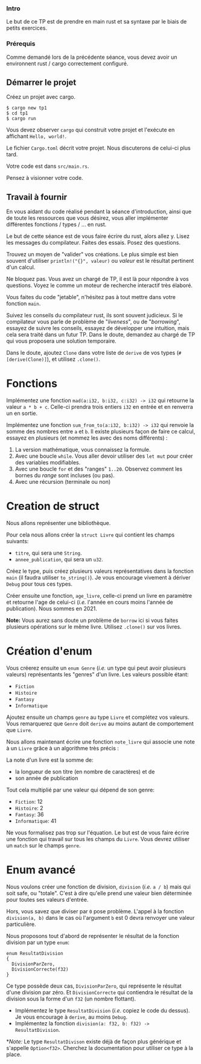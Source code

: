 ### Intro

Le but de ce TP est de prendre en main rust et sa syntaxe par le biais de petits exercices.

### Prérequis

Comme demandé lors de la précédente séance, vous devez avoir un environnent rust / cargo correctement configuré.

## Démarrer le projet

Créez un projet avec cargo.

```
$ cargo new tp1
$ cd tp1
$ cargo run
```

Vous devez observer `cargo` qui construit votre projet et l'exécute en affichant `Hello, world!`.

Le fichier `Cargo.toml` décrit votre projet. Nous discuterons de celui-ci plus tard.

Votre code est dans `src/main.rs`.

Pensez à visionner votre code.

## Travail à fournir

En vous aidant du code réalisé pendant la séance d'introduction, ainsi que de toute les ressources que vous désirez, vous aller implémenter différentes fonctions / types / ... en rust.

Le but de cette séance est de vous faire écrire du rust, alors allez y. Lisez les messages du compilateur. Faites des essais. Posez des questions.

Trouvez un moyen de "valider" vos créations. Le plus simple est bien souvent d'utiliser `println!("{}", valeur)` ou *valeur* est le résultat pertinent d'un calcul.

Ne bloquez pas. Vous avez un chargé de TP, il est là pour répondre à vos questions. Voyez le comme un moteur de recherche interactif très élaboré.

Vous faites du code "jetable", n'hésitez pas à tout mettre dans votre fonction `main`.

Suivez les conseils du compilateur rust, ils sont souvent judicieux. Si le compilateur vous parle de problème de "*liveness*", ou de "*borrowing*", essayez de suivre les conseils, essayez de développer une intuition, mais cela sera traité dans un futur TP. Dans le doute, demandez au chargé de TP qui vous proposera une solution temporaire.

Dans le doute, ajoutez `Clone` dans votre liste de `derive` de vos types (`#[derive(Clone)]`), et utilisez `.clone()`.

# Fonctions

Implémentez une fonction `mad(a:i32, b:i32, c:i32) -> i32` qui retourne la valeur `a * b + c`. Celle-ci prendra trois entiers `i32` en entrée et en renverra un en sortie.

Implémentez une fonction `sum_from_to(a:i32, b:i32) -> i32` qui renvoie la somme des nombres entre `a` et `b`. Il existe plusieurs façon de faire ce calcul, essayez en plusieurs (et nommez les avec des noms différents) :

  1. La version mathématique, vous connaissez la formule.
  1. Avec une boucle `while`. Vous aller devoir utiliser des `let mut` pour créer des variables modifiables.
  1. Avec une boucle `for` et des "ranges" `1..20`. Observez comment les bornes du *range* sont incluses (ou pas).
  1. Avec une récursion (terminale ou non)

# Creation de struct

Nous allons représenter une bibliothèque.

Pour cela nous allons créer la `struct Livre` qui contient les champs suivants:

- `titre`, qui sera une `String`.
- `annee_publication`, qui sera un `u32`.

Créez le type, puis créez plusieurs valeurs représentatives dans la fonction `main` (il faudra utiliser `to_string()`). Je vous encourage vivement à dériver `Debug` pour tous ces types.

Créer ensuite une fonction, `age_livre`, celle-ci prend un livre en paramètre et retourne l'age de celui-ci (*i.e.* l'année en cours moins l'année de publication). Nous sommes en 2021.

**Note:** Vous aurez sans doute un problème de `borrow` ici si vous faites plusieurs opérations sur le même livre. Utilisez `.clone()` sur vos livres.

# Création d'enum

Vous créerez ensuite un `enum Genre` (*i.e.* un type qui peut avoir plusieurs valeurs) représentants les "genres" d'un livre. Les valeurs possible étant:

- `Fiction`
- `Histoire`
- `Fantasy`
- `Informatique`

Ajoutez ensuite un champs `genre` au type `Livre` et complétez vos valeurs. Vous remarquerez que `Genre` doit `derive` au moins autant de comportement que `Livre`.

Nous allons maintenant écrire une fonction `note_livre` qui associe une note à un `Livre` grâce à un algorithme très précis :

La note d'un livre est la somme de:

- la longueur de son titre (en nombre de caractères) et de
- son année de publication

Tout cela multiplié par une valeur qui dépend de son genre:

- `Fiction`: 12
- `Histoire`: 2
- `Fantasy`: 36
- `Informatique`: 41

Ne vous formalisez pas trop sur l'équation. Le but est de vous faire écrire une fonction qui travail sur tous les champs du `Livre`. Vous devrez utiliser un `match` sur le champs `genre`.

# Enum avancé

Nous voulons créer une fonction de division, `division` (*i.e.* `a / b`) mais qui soit safe, ou "totale". C'est à dire qu'elle prend une valeur bien déterminée pour toutes ses valeurs d'entrée.

Hors, vous savez que diviser par `0` pose problème. L'appel à la fonction `division(a, b)` dans le cas où l'argument `b` est 0 devra renvoyer une valeur particulière.

Nous proposons tout d'abord de représenter le résultat de la fonction division par un type `enum`:

```
enum ResultatDivision
{
  DivisionParZero,
  DivisionCorrecte(f32)
}
```

Ce type possède deux cas, `DivisionParZero`, qui représente le résultat d'une division par zéro. Et `DivisionCorrecte` qui contiendra le résultat de la division sous la forme d'un `f32` (un nombre flottant).

- Implémentez le type `ResultatDivision` (*i.e*. copiez le code du dessus). Je vous encourage à `derive`, au moins `Debug`.
- Implémentez la fonction `division(a: f32, b: f32) -> ResultatDivision`. 


**Note:* Le type `ResultatDivison` existe déjà de façon plus générique et s'appelle `Option<f32>`. Cherchez la documentation pour utiliser ce type à la place.